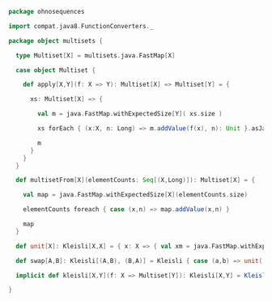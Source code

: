 
```scala
package ohnosequences

import compat.java8.FunctionConverters._

package object multisets {

  type Multiset[X] = multisets.java.FastMap[X]

  case object Multiset {

    def apply[X,Y](f: X => Y): Multiset[X] => Multiset[Y] = {

      xs: Multiset[X] => {

        val m = java.FastMap.withExpectedSize[Y]( xs.size )

        xs forEach { (x:X, n: Long) => m.addValue(f(x), n): Unit }.asJava

        m
      }
    }
  }

  def multisetFrom[X](elementCounts: Seq[(X,Long)]): Multiset[X] = {

    val map = java.FastMap.withExpectedSize[X](elementCounts.size)

    elementCounts foreach { case (x,n) => map.addValue(x,n) }

    map
  }

  def unit[X]: Kleisli[X,X] = { x: X => { val xm = java.FastMap.withExpectedSize[X](1); xm.justPut(x,1L); xm } }

  def swap[A,B]: Kleisli[(A,B), (B,A)] = Kleisli { case (a,b) => unit( (b,a) ) }

  implicit def kleisli[X,Y](f: X => Multiset[Y]): Kleisli[X,Y] = Kleisli(f)

}

```




[test/scala/Multisets.scala]: ../../test/scala/Multisets.scala.md
[main/java/FastMap.java]: ../java/FastMap.java.md
[main/scala/package.scala]: package.scala.md
[main/scala/Multisets.scala]: Multisets.scala.md